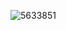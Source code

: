
![5633851](https://user-images.githubusercontent.com/93314018/203893578-eb975553-d3b5-4585-90a7-57ca22fb1a9d.jpg)
